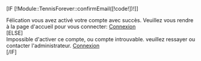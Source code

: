 [IF [!Module::TennisForever::confirmEmail([!code!])!]]
<div class="alert alert-success">Félication vous avez activé votre compte avec succès. Veuillez vous rendre à la page d'accueil pour vous connecter: <a href="/">Connexion</a></div>
[ELSE]
<div class="alert alert-danger">Impossible d'activer ce compte, ou compte introuvable. veuillez ressayer ou contacter l'administrateur.  <a href="/">Connexion</a></div>
[/IF]